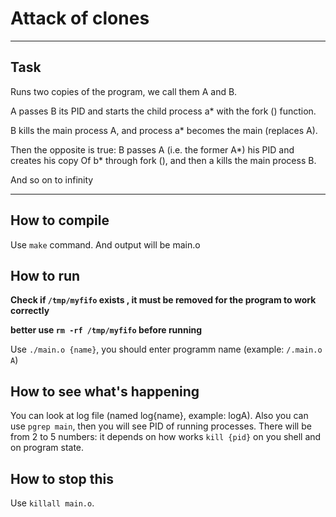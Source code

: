 # Attack of clones

--------------------------------------
## Task

Runs two copies of the program, we call them A and B.

A passes B its PID and starts the child process a* with the fork () function.
      
B kills the main process A, and process a* becomes the main (replaces A).        
       
Then the opposite is true: B passes A (i.e. the former A*) his PID and creates his copy Of b* through fork (), and then a kills the main process B.
        
And so on to infinity

--------------------------------------

## How to compile

Use `make` command. And output will be main.o

## How to run

**Check if `/tmp/myfifo` exists , it must be removed for the program to work correctly**

__better use `rm -rf /tmp/myfifo` before running__

Use `./main.o {name}`, you should enter programm name (example: `/.main.o A`)

## How to see what's happening

You can look at log file (named log{name}, example: logA).
Also you can use `pgrep main`, then you will see PID of running processes. 
There will be from 2 to 5 numbers: it depends on how works `kill {pid}` on you shell and on program state.

## How to stop this

Use `killall main.o`.
